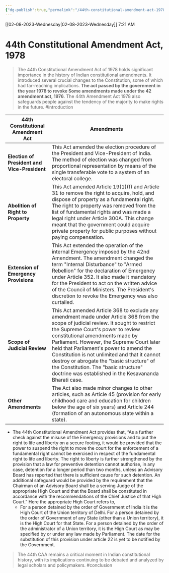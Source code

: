 ```yaml
---
{"dg-publish":true,"permalink":"/44th-constitutional-amendment-act-1978/"}
---
```


[[02-08-2023-Wednesday\|02-08-2023-Wednesday]]  7:21 AM

# 44th Constitutional Amendment Act, 1978
>The 44th Constitutional Amendment Act of 1978 holds significant importance in the history of Indian constitutional amendments. It introduced several crucial changes to the Constitution, some of which had far-reaching implications. **The act passed by the government in the year 1978 to revoke Some amendments made under the 42 amendment act, 1976**. The 44th Amendment Act 1978 also safeguards people against the tendency of the majority to make rights in the future.  #introduction 

| **44th Constitutional Amendment Act**      | **Amendments**                                                                                                                                                                                                                                                                                                                                                                                                                                                                                                                                                                                                                                                                                                                                                                                                                                                                                                                                                                                                                                                                                                                                                                                                                                                                                                                                                                                                                                                                                                                                                                                                                                                                                                                                                                                                                                                                                                                                                                                                                                                                                                                                                                                                                                                                                                                                                                                                                                                                                                                                                                                                                                                                                                                                                                                                                                                                                                                                                                                                                                                                                                                                                                                                                                                                                                                                                                                                                                                                                                                                                                                                                                                                                                                                                                                                                                                                                                                                                                                                                                                                                                                                                                                                                     |
|-------------------------------------------|---------------------------------------------------------------------------------------------------------------------------------------------------------------------------------------------------------------------------------------------------------------------------------------------------------------------------------------------------------------------------------------------------------------------------------------------------------------------------------------------------------------------------------------------------------------------------------------------------------------------------------------------------------------------------------------------------------------------------------------------------------------------------------------------------------------------------------------------------------------------------------------------------------------------------------------------------------------------------------------------------------------------------------------------------------------------------------------------------------------------------------------------------------------------------------------------------------------------------------------------------------------------------------------------------------------------------------------------------------------------------------------------------------------------------------------------------------------------------------------------------------------------------------------------------------------------------------------------------------------------------------------------------------------------------------------------------------------------------------------------------------------------------------------------------------------------------------------------------------------------------------------------------------------------------------------------------------------------------------------------------------------------------------------------------------------------------------------------------------------------------------------------------------------------------------------------------------------------------------------------------------------------------------------------------------------------------------------------------------------------------------------------------------------------------------------------------------------------------------------------------------------------------------------------------------------------------------------------------------------------------------------------------------------------------------------------------------------------------------------------------------------------------------------|
| **Election of President and Vice-President** | This Act amended the election procedure of the President and Vice-President of India. The method of election was changed from proportional representation by means of the single transferable vote to a system of an electoral college.                                                                                                                                                                                                                                                                                                                                                                                                                                                                                                                                                                                                                                                                                                                                                                                                                                                                                                                                                                                                                                                                                                                                                                                                                                                                                                                                                                                                                                                                                                                                                                                                                                                                                                                                                                                                                                                                                                                                                                                                                                                                                                                                                                                                                                                                                                                                                                                                                                                                                                                                                                                                                                                                                                                                                                                                                                                                                                                                                                                                                     |
| **Abolition of Right to Property**        | This Act amended Article 19(1)(f) and Article 31 to remove the right to acquire, hold, and dispose of property as a fundamental right. The right to property was removed from the list of fundamental rights and was made a legal right under Article 300A. This change meant that the government could acquire private property for public purposes without paying compensation.                                                                                                                                                                                                                                                                                                                                                                                                                                                                                                                                                                                                                                                                                                                                                                                                                                                                                                                                                                                                                                                                                                                                                                                                                                                                                                                                                                                                                                                                                                                                                                                                                                                                                                                                                                                                                                                                                                                                                                                                                                                                                                           |
| **Extension of Emergency Provisions**     | This Act extended the operation of the internal Emergency imposed by the 42nd Amendment. The amendment changed the term "Internal Disturbance" to "Armed Rebellion" for the declaration of Emergency under Article 352. It also made it mandatory for the President to act on the written advice of the Council of Ministers. The President's discretion to revoke the Emergency was also curtailed.                                                                                                                                                                                                                                                                                                                                                                                                                                                                                                                                                                                                                                                                                                                                                                                                                                                                                                                                                                                                                                                                                                                                                                                                                                                                                                                                                                                                                                                                                                                                                                                                                                                                                                                                                                                                                                                                                                                                                                                                                                                                                                           |
| **Scope of Judicial Review**              | This Act amended Article 368 to exclude any amendment made under Article 368 from the scope of judicial review. It sought to restrict the Supreme Court's power to review constitutional amendments made by Parliament. However, the Supreme Court later held that Parliament's power to amend the Constitution is not unlimited and that it cannot destroy or abrogate the "basic structure" of the Constitution. The "basic structure" doctrine was established in the Kesavananda Bharati case.                                                                                                                                                                                                                                                                                                                                                                                                                                                                                                                                                                                                                                                                                                                                                                                                                                                                                                                                                                                                                                                                                                                                                                                                                                                                                                                                                                                                                                                                                                                                                                                                                                                                                                                                                                                                                                                                                                                                                                                                                                                                                                           |
| **Other Amendments**                     | The Act also made minor changes to other articles, such as Article 45 (provision for early childhood care and education for children below the age of six years) and Article 244 (formation of an autonomous state within a state).                                                                                                                                                                                                                                                                                                                                                                                                                                                                                                                                                                                                                                                                                                                                                                                                                                                                                                                                                                                                                                                                                                                                                                                                                                                                                                                                                                                                                                                                                                                                                                                                                                                                                                                                                                                                                                                                                                                                                                                                                                                                                                                                                                                                                                                                                                                                                                                                                                                                                                                                                                                                                                                                                                                                                                                                                                                                                                                                                                                                                     |

- The 44th Constitutional Amendment Act provides that, “As a further check against the misuse of the Emergency provisions and to put the right to life and liberty on a secure footing, it would be provided that  the power to suspend the right to move the court for the enforcement of a fundamental right cannot be  exercised in respect of the fundamental right to life and liberty. The right to liberty is further strengthened by the provision that a law for preventive detention cannot authorise, in any case, detention for a longer period than two months, unless an Advisory Board has reported that there is sufficient cause for such detention. An additional safeguard would be provided by the requirement that the Chairman of an Advisory Board shall be a serving Judge of the appropriate High Court and that the Board shall be constituted in accordance with the recommendations of the Chief Justice of that High Court.” Here the appropriate High Court refers to,
	- For a person detained by the order of Government of India it is the High Court of the Union territory of Delhi. For a person detained by the order of Government of any State (other than a Union territory), it is the High Court for that State. For a person detained by the order of the administrator of a Union territory, it is the High Court as may be specified by or under any law made by Parliament. The date for the substitution of this provision under article 22 is yet to be notified by the Government.

>The 44th CAA remains a critical moment in Indian constitutional history, with its implications continuing to be debated and analyzed by legal scholars and policymakers. #conclusion 